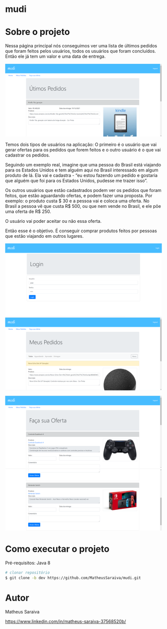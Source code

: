 # mudi

# Sobre o projeto

Nessa página principal nós conseguimos ver uma lista de últimos pedidos que foram 
feitos pelos usuários, todos os usuários que foram concluídos. 
Então ele já tem um valor e uma data de entrega.

![Web 1](https://github.com/MatheusSaraiva/mudi/blob/main/img/home.png)


Temos dois tipos de usuários na aplicação:
O primeiro é o usuário que vai gerar ofertas para os pedidos que forem feitos 
e o outro usuário é o que vai cadastrar os pedidos. 


Seguindo um exemplo real, imagine que uma pessoa do Brasil está viajando para 
os Estados Unidos e tem alguém aqui no Brasil interessado em algum produto de lá.
Ela vai e cadastra - “eu estou fazendo um pedido e gostaria que alguém que foi para
os Estados Unidos, pudesse me trazer isso”.

Os outros usuários que estão cadastrados podem ver os pedidos que foram feitos, 
que estão aguardando ofertas, e podem fazer uma proposta.
Por exemplo: o produto custa $ 30 e a pessoa vai e coloca uma oferta.
No Brasil a pessoa vê que custa R$ 500, ou que nem vende no Brasil, 
e ele põe uma oferta de R$ 250.

O usuário vai poder aceitar ou não essa oferta.

Então esse é o objetivo. É conseguir comprar produtos feitos por pessoas que estão viajando em outros lugares.

![Web 1](https://github.com/MatheusSaraiva/mudi/blob/main/img/login.png)
![Web 1](https://github.com/MatheusSaraiva/mudi/blob/main/img/meus-pedidos.png)


![Web 1](https://github.com/MatheusSaraiva/mudi/blob/main/img/facaOferta.png)
![Web 1](https://github.com/MatheusSaraiva/mudi/blob/main/img/facaOferta2.png)


# Como executar o projeto

Pré-requisitos: Java 8

```bash
# clonar repositório
$ git clone -b dev https://github.com/MatheusSaraiva/mudi.git

```

# Autor

Matheus Saraiva

https://www.linkedin.com/in/matheus-saraiva-37568520b/

